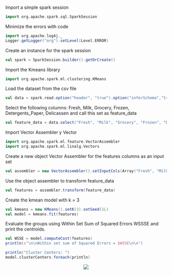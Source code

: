 Import a simple spark session
```scala
import org.apache.spark.sql.SparkSession
```

Minimize the errors with code
```scala
import org.apache.log4j._
Logger.getLogger("org").setLevel(Level.ERROR)
```

Create an instance for the spark session
```scala
val spark = SparkSession.builder().getOrCreate()
```

Import the Kmeans library
```scala
import org.apache.spark.ml.clustering.KMeans
```

Load the dataset from the csv file
```scala
val data = spark.read.option("header", "true").option("inferSchema","true")csv("C:/Users/CORSAIR/Desktop/Eva3/Wholesale customers data.csv")
```

Select the following columns: Fresh, Milk, Grocery, Frozen, Detergents_Paper, Delicassen and call this set as feature_data
```scala
val feature_data = data.select("Fresh", "Milk", "Grocery", "Frozen", "Detergents_Paper", "Delicassen")
```

Import Vector Assembler y Vector
```scala
import org.apache.spark.ml.feature.VectorAssembler
import org.apache.spark.ml.linalg.Vectors
```

Create a new object Vector Assembler for the features columns as an input set
```scala
val assembler = new VectorAssembler().setInputCols(Array("Fresh", "Milk", "Grocery", "Frozen", "Detergents_Paper", "Delicassen")).setOutputCol("features")
```

Use the object assembler to transform feature_data
```scala
val features = assembler.transform(feature_data)
```

Create the kmean model with k = 3
```scala
val kmeans = new KMeans().setK(3).setSeed(1L)
val model = kmeans.fit(features)
```

Evaluate the groups using Within Set Sum of Squared Errors WSSSE and print the centroids.
```scala
val WSSE = model.computeCost(features)
println(s"\n\nWithin set sum of Squared Errors = $WSSE\n\n")

println("Cluster Centers: ")
model.clusterCenters.foreach(println)
```
<p align="center">
<img src="https://github.com/ArturoCeron/BigData/blob/Unidad_1/Homeworks/form1.PN">
</p>
